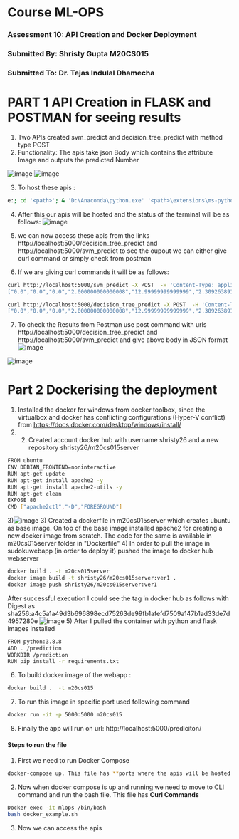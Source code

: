 # Course ML-OPS
### Assessment 10: API Creation and Docker Deployment
### Submitted By: Shristy Gupta M20CS015
### Submitted To: Dr. Tejas Indulal Dhamecha


# PART 1 API Creation in FLASK and POSTMAN for seeing results
1) Two APIs created svm_predict and decision_tree_predict with method type POST
2) Functionality: The apis take json Body which contains the attribute Image and outputs the predicted Number

![image](https://user-images.githubusercontent.com/26459890/143763613-7e75245d-9226-4277-adc8-4844e2e0e9ca.png)
![image](https://user-images.githubusercontent.com/26459890/143763621-96e0aad9-ab77-4305-b649-c6ba84b9ea42.png)

3) To host these apis :
``` sh
e:; cd '<path>'; & 'D:\Anaconda\python.exe' '<path>\extensions\ms-python.python-2021.11.1422169775\pythonFiles\lib\python\debugpy\launcher' '62702' '--' '-m' 'flask' 'run' '--no-debugger'
```
4) After this our apis will be hosted and the status of the terminal will be as follows:
![image](https://user-images.githubusercontent.com/26459890/143763726-16affda2-603e-4d2d-bdf8-32304450d79e.png)

5) we can now access these apis from the links http://localhost:5000/decision_tree_predict and http://localhost:5000/svm_predict
to see the oupout we can either give curl command or simply check from postman

6) If we are giving curl commands it will be as follows:
``` sh
curl http://localhost:5000/svm_predict -X POST  -H 'Content-Type: application/json' -d '{"image":
["0.0","0.0","0.0","2.000000000000008","12.99999999999999","2.3092638912203262e-14","0.0","0.0","0.0","0.0","0.0","7.99999999999998","14.999999999999988","2.664535259100375e-14","0.0","0.0","0.0","0.0","4.9999999999999885","15.999999999999975","5.000000000000027","2.0000000000000027","3.552713678800496e-15","0.0","0.0","0.0","14.999999999999975","12.000000000000007","1.0000000000000182","15.999999999999961","4.000000000000018","7.1054273576009955e-15","3.5527136788004978e-15","3.9999999999999925","15.999999999999984","2.0000000000000275","8.999999999999984","15.999999999999988","8.00000000000001","1.4210854715201997e-14","3.1554436208840472e-30","3.5527136788004974e-15","9.999999999999995","13.999999999999986","15.99999999999999","16.0","4.000000000000025","7.105427357601008e-15","0.0","0.0","0.0","0.0","12.999999999999982","8.000000000000009","1.4210854715202004e-14","0.0","0.0","0.0","0.0","0.0","12.999999999999982","6.000000000000012","1.0658141036401503e-14","0.0"]}'
```

``` sh
curl http://localhost:5000/decision_tree_predict -X POST  -H 'Content-Type: application/json' -d '{"image":
["0.0","0.0","0.0","2.000000000000008","12.99999999999999","2.3092638912203262e-14","0.0","0.0","0.0","0.0","0.0","7.99999999999998","14.999999999999988","2.664535259100375e-14","0.0","0.0","0.0","0.0","4.9999999999999885","15.999999999999975","5.000000000000027","2.0000000000000027","3.552713678800496e-15","0.0","0.0","0.0","14.999999999999975","12.000000000000007","1.0000000000000182","15.999999999999961","4.000000000000018","7.1054273576009955e-15","3.5527136788004978e-15","3.9999999999999925","15.999999999999984","2.0000000000000275","8.999999999999984","15.999999999999988","8.00000000000001","1.4210854715201997e-14","3.1554436208840472e-30","3.5527136788004974e-15","9.999999999999995","13.999999999999986","15.99999999999999","16.0","4.000000000000025","7.105427357601008e-15","0.0","0.0","0.0","0.0","12.999999999999982","8.000000000000009","1.4210854715202004e-14","0.0","0.0","0.0","0.0","0.0","12.999999999999982","6.000000000000012","1.0658141036401503e-14","0.0"]}'
```
7) To check the Results from Postman
use post command with urls http://localhost:5000/decision_tree_predict and http://localhost:5000/svm_predict and give above body in JSON format
![image](https://user-images.githubusercontent.com/26459890/143763961-8d25787a-0aaa-4f05-96b5-387f7777ee67.png)

![image](https://user-images.githubusercontent.com/26459890/143764007-6e415c3e-7976-44f7-8745-de70beba14e4.png)


# Part 2 Dockerising the deployment
1) Installed the docker for windows from docker toolbox, since the virtualbox and docker has conflicting configurations (Hyper-V conflict) from https://docs.docker.com/desktop/windows/install/ 
2) 2) Created account docker hub with username shristy26 and a new repository shristy26/m20cs015server
``` sh
FROM ubuntu
ENV DEBIAN_FRONTEND=noninteractive
RUN apt-get update
RUN apt-get install apache2 -y
RUN apt-get install apache2-utils -y
RUN apt-get clean
EXPOSE 80
CMD ["apache2ctl","-D","FOREGROUND"]
```
3)![image](https://user-images.githubusercontent.com/26459890/131547012-d4eeb469-cf38-44ed-99db-779f67a2db90.png)
3) Created a dockerfile in m20cs015server which creates ubuntu as base image. On top of the base image installed apache2 for creating a new docker image from scratch. The code for the same is available in m20cs015server folder in "Dockerfile" 
4) In order to pull the image in sudokuwebapp (in order to deploy it) pushed the image to docker hub webserver 
``` sh
docker build . -t m20cs015server
docker image build -t shristy26/m20cs015server:ver1 .
docker image push shristy26/m20cs015server:ver1
```
After successful execution I could see the tag in docker hub as follows with Digest as sha256:a4c5a1a49d3b696898ecd75263de99fb1afefd7509a147b1ad33de7d4957280e
![image](https://user-images.githubusercontent.com/26459890/131549740-d9318bf8-2980-43f8-adf6-24d0c7aab6a7.png)
5) After I pulled the container with python and flask images installed

``` sh
FROM python:3.8.8
ADD . /prediction
WORKDIR /prediction
RUN pip install -r requirements.txt
``` 
6) To build docker image of the webapp :
``` sh
docker build .  -t m20cs015
```
7) To run this image in specific port used following command
``` sh
docker run -it -p 5000:5000 m20cs015
```
8) Finally the app will run on url: http://localhost:5000/prediciton/

#### Steps to run the file
1) First we need to run Docker Compose
``` sh
docker-compose up. This file has **ports where the apis will be hosted and will provide some disk space to the program if needed**
```
2) Now when docker compose is up and running we need to move to CLI command and run the bash file. This file has **Curl Commands**
``` sh
Docker exec -it mlops /bin/bash
bash docker_example.sh
```
3) Now we can access the apis





